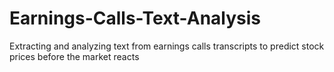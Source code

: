 # Earnings-Calls-Text-Analysis
Extracting and analyzing text from earnings calls transcripts to predict stock prices before the market reacts
